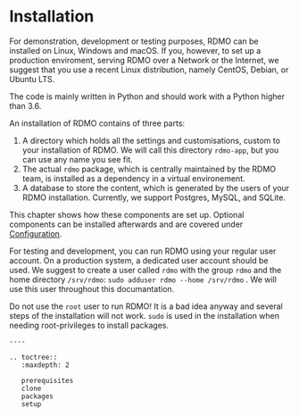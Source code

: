 # Installation

For demonstration, development or testing purposes, RDMO can be installed on Linux, Windows and macOS. If you, however, to set up a production enviroment, serving RDMO over a Network or the Internet, we suggest that you use a recent Linux distribution, namely CentOS, Debian, or Ubuntu LTS.

The code is mainly written in Python and should work with a Python higher than 3.6.

An installation of RDMO contains of three parts:

1) A directory which holds all the settings and customisations, custom to your installation of RDMO. We will call this directory `rdmo-app`, but you can use any name you see fit.
2) The actual `rdmo` package, which is centrally maintained by the RDMO team, is installed as a dependency in a virtual environement.
3) A database to store the content, which is generated by the users of your RDMO installation. Currently, we support Postgres, MySQL, and SQLite.

This chapter shows how these components are set up. Optional components can be installed afterwards and are covered under [Configuration](../configuration/index.html).

For testing and development, you can run RDMO using your regular user account. On a production system, a dedicated user account should be used. We suggest to create a user called `rdmo` with the group `rdmo` and the home directory `/srv/rdmo`: `sudo adduser rdmo --home /srv/rdmo` . We will use this user throughout this documantation.

Do not use the `root` user to run RDMO! It is a bad idea anyway and several steps of the installation will not work. `sudo` is used in the installation when needing root-privileges to install packages.

```eval_rst
----

.. toctree::
   :maxdepth: 2

   prerequisites
   clone
   packages
   setup
```
